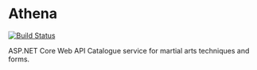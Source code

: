 # Athena

[![Build Status](https://dev.azure.com/karlsenjonarild/Olympus/_apis/build/status/Athena?branchName=main)](https://dev.azure.com/karlsenjonarild/Olympus/_build/latest?definitionId=4&branchName=main) 


ASP.NET Core Web API Catalogue service for martial arts techniques and forms.
